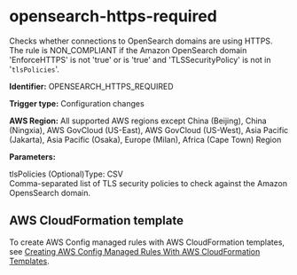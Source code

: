# opensearch\-https\-required<a name="opensearch-https-required"></a>

Checks whether connections to OpenSearch domains are using HTTPS\. The rule is NON\_COMPLIANT if the Amazon OpenSearch domain 'EnforceHTTPS' is not 'true' or is 'true' and 'TLSSecurityPolicy' is not in '`tlsPolicies`'\. 

**Identifier:** OPENSEARCH\_HTTPS\_REQUIRED

**Trigger type:** Configuration changes

**AWS Region:** All supported AWS regions except China \(Beijing\), China \(Ningxia\), AWS GovCloud \(US\-East\), AWS GovCloud \(US\-West\), Asia Pacific \(Jakarta\), Asia Pacific \(Osaka\), Europe \(Milan\), Africa \(Cape Town\) Region

**Parameters:**

tlsPolicies \(Optional\)Type: CSV  
Comma\-separated list of TLS security policies to check against the Amazon OpensSearch domain\.

## AWS CloudFormation template<a name="w79aac11c32c17b9d399c15"></a>

To create AWS Config managed rules with AWS CloudFormation templates, see [Creating AWS Config Managed Rules With AWS CloudFormation Templates](aws-config-managed-rules-cloudformation-templates.md)\.